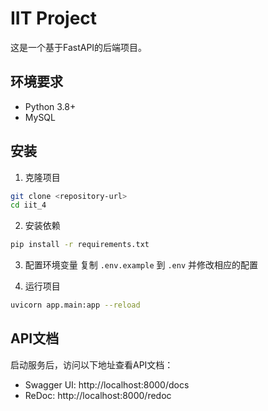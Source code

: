 # IIT Project

这是一个基于FastAPI的后端项目。

## 环境要求

- Python 3.8+
- MySQL

## 安装

1. 克隆项目
```bash
git clone <repository-url>
cd iit_4
```

2. 安装依赖
```bash
pip install -r requirements.txt
```

3. 配置环境变量
复制 `.env.example` 到 `.env` 并修改相应的配置

4. 运行项目
```bash
uvicorn app.main:app --reload
```

## API文档

启动服务后，访问以下地址查看API文档：
- Swagger UI: http://localhost:8000/docs
- ReDoc: http://localhost:8000/redoc
